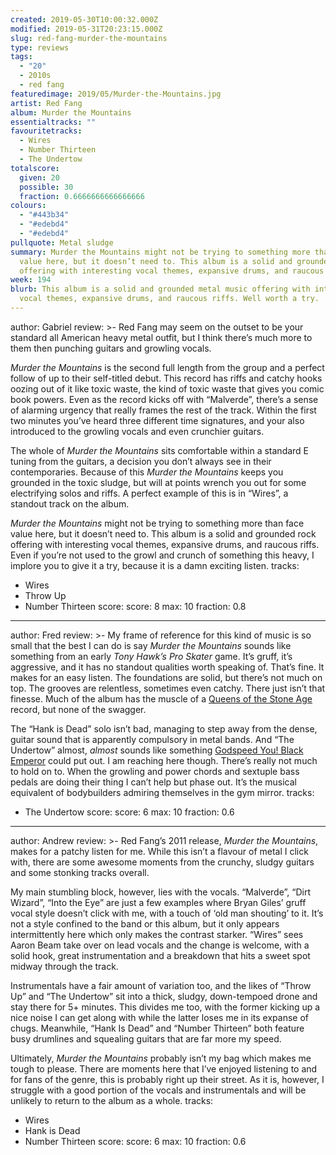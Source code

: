 ```yaml
---
created: 2019-05-30T10:00:32.000Z
modified: 2019-05-31T20:23:15.000Z
slug: red-fang-murder-the-mountains
type: reviews
tags:
  - "20"
  - 2010s
  - red fang
featuredimage: 2019/05/Murder-the-Mountains.jpg
artist: Red Fang
album: Murder the Mountains
essentialtracks: ""
favouritetracks:
  - Wires
  - Number Thirteen
  - The Undertow
totalscore:
  given: 20
  possible: 30
  fraction: 0.6666666666666666
colours:
  - "#443b34"
  - "#edebd4"
  - "#edebd4"
pullquote: Metal sludge
summary: Murder the Mountains might not be trying to something more than face
  value here, but it doesn’t need to. This album is a solid and grounded rock
  offering with interesting vocal themes, expansive drums, and raucous riffs.
week: 194
blurb: This album is a solid and grounded metal music offering with interesting
  vocal themes, expansive drums, and raucous riffs. Well worth a try.
---
```

author: Gabriel
review: >-
  Red Fang may seem on the outset to be your standard all American heavy metal
  outfit, but I think there’s much more to them then punching guitars and
  growling vocals.

  *Murder the Mountains* is the second full length from the group and a perfect follow of up to their self-titled debut. This record has riffs and catchy hooks oozing out of it like toxic waste, the kind of toxic waste that gives you comic book powers. Even as the record kicks off with “Malverde”, there’s a sense of alarming urgency that really frames the rest of the track. Within the first two minutes you’ve heard three different time signatures, and your also introduced to the growling vocals and even crunchier guitars.

  The whole of *Murder the Mountains* sits comfortable within a standard E tuning from the guitars, a decision you don’t always see in their contemporaries. Because of this *Murder the Mountains* keeps you grounded in the toxic sludge, but will at points wrench you out for some electrifying solos and riffs. A perfect example of this is in “Wires”, a standout track on the album.

  *Murder the Mountains* might not be trying to something more than face value here, but it doesn’t need to. This album is a solid and grounded rock offering with interesting vocal themes, expansive drums, and raucous riffs. Even if you’re not used to the growl and crunch of something this heavy, I implore you to give it a try, because it is a damn exciting listen.
tracks:
  - Wires
  - ­­Throw Up
  - ­­Number Thirteen
score:
  score: 8
  max: 10
  fraction: 0.8
---
author: Fred
review: >-
  My frame of reference for this kind of music is so small that the best I can
  do is say *Murder the Mountains* sounds like something from an early *Tony
  Hawk’s Pro Skater* game. It’s gruff, it’s aggressive, and it has no standout
  qualities worth speaking of. That’s fine. It makes for an easy listen. The
  foundations are solid, but there’s not much on top. The grooves are
  relentless, sometimes even catchy. There just isn’t that finesse. Much of the
  album has the muscle of a [Queens of the Stone
  Age](<reviews/queens-of-the-stone-age-queens-of-the-stone-age/>)
  record, but none of the swagger.

  The “Hank is Dead” solo isn’t bad, managing to step away from the dense, guitar sound that is apparently compulsory in metal bands. And “The Undertow” almost, *almost* sounds like something [Godspeed You! Black Emperor](<reviews/godspeed-you-black-emperor-f%e2%99%af-a%e2%99%af-infinity/>) could put out. I am reaching here though. There’s really not much to hold on to. When the growling and power chords and sextuple bass pedals are doing their thing I can’t help but phase out. It’s the musical equivalent of bodybuilders admiring themselves in the gym mirror.
tracks:
  - The Undertow
score:
  score: 6
  max: 10
  fraction: 0.6
---
author: Andrew
review: >-
  Red Fang’s 2011 release, *Murder the Mountains*, makes for a patchy listen for
  me. While this isn’t a flavour of metal I click with, there are some awesome
  moments from the crunchy, sludgy guitars and some stonking tracks overall.

  My main stumbling block, however, lies with the vocals. “Malverde”, “Dirt Wizard”, “Into the Eye” are just a few examples where Bryan Giles’ gruff vocal style doesn’t click with me, with a touch of ‘old man shouting’ to it. It’s not a style confined to the band or this album, but it only appears intermittently here which only makes the contrast starker. “Wires” sees Aaron Beam take over on lead vocals and the change is welcome, with a solid hook, great instrumentation and a breakdown that hits a sweet spot midway through the track.

  Instrumentals have a fair amount of variation too, and the likes of “Throw Up” and “The Undertow” sit into a thick, sludgy, down-tempoed drone and stay there for 5+ minutes. This divides me too, with the former kicking up a nice noise I can get along with while the latter loses me in its expanse of chugs. Meanwhile, “Hank Is Dead” and “Number Thirteen” both feature busy drumlines and squealing guitars that are far more my speed.

  Ultimately, *Murder the Mountains* probably isn’t my bag which makes me tough to please. There are moments here that I’ve enjoyed listening to and for fans of the genre, this is probably right up their street. As it is, however, I struggle with a good portion of the vocals and instrumentals and will be unlikely to return to the album as a whole.
tracks:
  - Wires
  - ­­Hank is Dead
  - ­­Number Thirteen
score:
  score: 6
  max: 10
  fraction: 0.6
